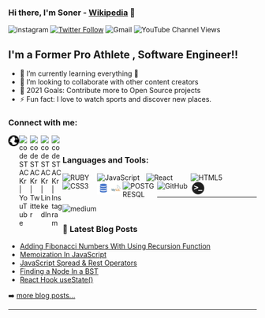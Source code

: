 ### Hi there, I'm Soner - [Wikipedia][website] 👋
![instagram](https://img.shields.io/badge/Instagram-E4405F?style=for-the-badge&logo=instagram&logoColor=white)
[![Twitter Follow](https://img.shields.io/twitter/follow/sonermezgitci?color=1DA1F2&logo=twitter&style=for-the-badge)](https://twitter.com/intent/follow?original_referer=https%3A%2F%2Fgithub.com%2FcodeSTACKr&screen_name=codeSTACKr)
![Gmail](https://img.shields.io/badge/Gmail-D14836?style=for-the-badge&logo=gmail&logoColor=white)
![YouTube Channel Views](https://img.shields.io/youtube/channel/views/UCzaH3S3RW1sdCc_tJFjBIPQ?style=social)
                        

## I'm a Former Pro Athlete , Software Engineer!!

- 🌱 I’m currently learning everything 🤣
- 👯 I’m looking to collaborate with other content creators
- 🥅 2021 Goals: Contribute more to Open Source projects
- ⚡ Fun fact: I love to watch sports and discover new places.



### Connect with me:

[<img align="left" alt="codeSTACKr.com" width="22px" src="https://raw.githubusercontent.com/iconic/open-iconic/master/svg/globe.svg" />][website]
[<img align="left" alt="codeSTACKr | YouTube" width="22px" src="https://cdn.jsdelivr.net/npm/simple-icons@v3/icons/youtube.svg" />][youtube]
[<img align="left" alt="codeSTACKr | Twitter" width="22px" src="https://cdn.jsdelivr.net/npm/simple-icons@v3/icons/twitter.svg" />][twitter]
[<img align="left" alt="codeSTACKr | LinkedIn" width="22px" src="https://cdn.jsdelivr.net/npm/simple-icons@v3/icons/linkedin.svg" />][linkedin]
[<img align="left" alt="codeSTACKr | Instagram" width="22px" src="https://cdn.jsdelivr.net/npm/simple-icons@v3/icons/instagram.svg" />][instagram]

<br />

### Languages and Tools:

<img align="left" alt="RUBY" width="70px" src="https://img.shields.io/badge/Ruby-CC342D?style=for-the-badge&logo=ruby&logoColor=white" />
<img align="left" alt="JavaScript" width="100px" src="https://img.shields.io/badge/JavaScript-F7DF1E?style=for-the-badge&logo=javascript&logoColor=black" />
<img align="left" alt="React" width="90px" src="https://img.shields.io/badge/React-20232A?style=for-the-badge&logo=react&logoColor=61DAFB" />
<img align="left" alt="HTML5" width="70px" src="https://img.shields.io/badge/HTML5-E34F26?style=for-the-badge&logo=html5&logoColor=white" />
<img align="left" alt="CSS3" width="70px" src="https://img.shields.io/badge/CSS3-1572B6?style=for-the-badge&logo=css3&logoColor=white" />
<img align="left" alt="SQL" width="26px" src="https://raw.githubusercontent.com/github/explore/80688e429a7d4ef2fca1e82350fe8e3517d3494d/topics/sql/sql.png" />
<img align="left" alt="MySQL" width="26px" src="https://raw.githubusercontent.com/github/explore/80688e429a7d4ef2fca1e82350fe8e3517d3494d/topics/mysql/mysql.png"/>
<img align="left" alt="POSTGRESQL" width="70px" src="https://img.shields.io/badge/SQLite-07405E?style=for-the-badge&logo=sqlite&logoColor=white"
<img align="left" alt="Git" width="70px" src="https://raw.githubusercontent.com/github/explore/80688e429a7d4ef2fca1e82350fe8e3517d3494d/topics/git/git.png" />
<img align="left" alt="GitHub" width="70px" src="https://img.shields.io/badge/GitHub-100000?style=for-the-badge&logo=github&logoColor=white"/>
<img align="left" alt="Terminal" width="26px" src="https://raw.githubusercontent.com/github/explore/80688e429a7d4ef2fca1e82350fe8e3517d3494d/topics/terminal/terminal.png" />

<br />
<br />

---

![medium](https://img.shields.io/badge/Medium-12100E?style=for-the-badge&logo=medium&logoColor=white)
### 📕 Latest Blog Posts

<!-- BLOG-POST-LIST:START -->
- [Adding Fibonacci Numbers With Using Recursion Function](https://mezgitci9.medium.com/adding-fibonacci-numbers-with-using-recursion-function-6fe1cfdb0948)
- [Memoization In JavaScript](https://mezgitci9.medium.com/memoization-in-javascript-f76b335292ac)
- [JavaScript Spread & Rest Operators](https://mezgitci9.medium.com/javascspread-rest-operators-2435066f5fbf)
- [Finding a Node In a BST](https://mezgitci9.medium.com/finding-a-node-in-a-bst-64771a1c3536)
- [React Hook useState()](https://mezgitci9.medium.com/react-hook-usestate-5b0699ac3a)
<!-- BLOG-POST-LIST:END -->

➡️ [more blog posts...](https://mezgitci9.medium.com/)

---

  

</details>

[website]: https://en.wikipedia.org/wiki/Soner_Mezgit%C3%A7i
[course]: http://vsCodeHero.com
[twitter]: https://twitter.com/sonermezgitci
[youtube]: https://www.youtube.com/channel/UCzaH3S3RW1sdCc_tJFjBIPQ
[instagram]:https://www.instagram.com/sonermezgitci9/channel/?hl=en
[linkedin]: https://www.linkedin.com/in/sonermezgitci/


